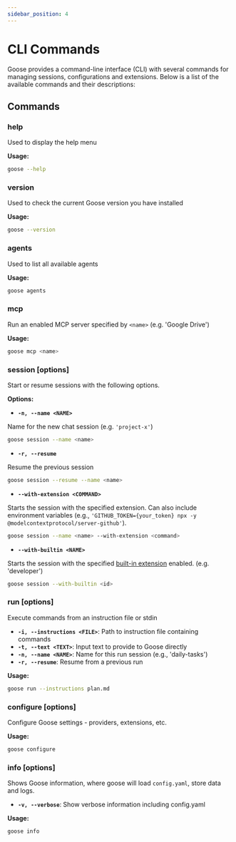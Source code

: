 ```yaml
---
sidebar_position: 4
---
```

# CLI Commands

Goose provides a command-line interface (CLI) with several commands for managing sessions, configurations and extensions. Below is a list of the available commands and their  descriptions:

## Commands

### help

Used to display the help menu

**Usage:**
```bash
goose --help
```

### version

Used to check the current Goose version you have installed

**Usage:**
```bash
goose --version
```

### agents

Used to list all available agents

**Usage:**
```bash
goose agents
```

### mcp

Run an enabled MCP server specified by `<name>` (e.g. 'Google Drive')

**Usage:**
```bash
goose mcp <name>
```

### session [options]

Start or resume sessions with the following options.

**Options:**
- **`-n, --name <NAME>`**

Name for the new chat session (e.g. `'project-x'`)

```bash
goose session --name <name>
```

- **`-r, --resume`**

Resume the previous session

```bash
goose session --resume --name <name>
```

- **`--with-extension <COMMAND>`**

Starts the session with the specified extension. Can also include environment variables (e.g., `'GITHUB_TOKEN={your_token} npx -y @modelcontextprotocol/server-github'`).

```bash
goose session --name <name> --with-extension <command>
```

- **`--with-builtin <NAME>`**

Starts the session with the specified [built-in extension](/docs/getting-started/using-extensions#built-in-extensions) enabled. (e.g. 'developer')

```bash
goose session --with-builtin <id>
```

### run [options]

Execute commands from an instruction file or stdin

- **`-i, --instructions <FILE>`**: Path to instruction file containing commands
- **`-t, --text <TEXT>`**: Input text to provide to Goose directly
- **`-n, --name <NAME>`**: Name for this run session (e.g., 'daily-tasks')
- **`-r, --resume`**: Resume from a previous run

**Usage:**
```bash
goose run --instructions plan.md
```

### configure [options]

Configure Goose settings - providers, extensions, etc.

**Usage:**
```bash
goose configure
```

### info [options]
Shows Goose information, where goose will load `config.yaml`, store data and logs.

- **`-v, --verbose`**: Show verbose information including config.yaml

**Usage:**
```bash
goose info
```
